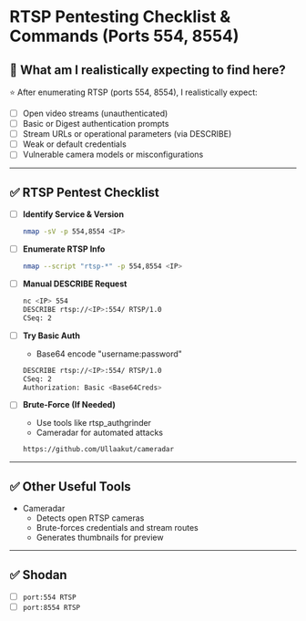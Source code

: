 # RTSP Pentesting Checklist & Commands (Ports 554, 8554)

## 🎯 What am I realistically expecting to find here?

⭐ After enumerating RTSP (ports 554, 8554), I realistically expect:

- [ ] Open video streams (unauthenticated)
- [ ] Basic or Digest authentication prompts
- [ ] Stream URLs or operational parameters (via DESCRIBE)
- [ ] Weak or default credentials
- [ ] Vulnerable camera models or misconfigurations

---

## ✅ RTSP Pentest Checklist

- [ ] **Identify Service & Version**
    ```bash
    nmap -sV -p 554,8554 <IP>
    ```

- [ ] **Enumerate RTSP Info**
    ```bash
    nmap --script "rtsp-*" -p 554,8554 <IP>
    ```

- [ ] **Manual DESCRIBE Request**
    ```bash
    nc <IP> 554
    DESCRIBE rtsp://<IP>:554/ RTSP/1.0
    CSeq: 2
    ```

- [ ] **Try Basic Auth**
    - Base64 encode "username:password"
    ```bash
    DESCRIBE rtsp://<IP>:554/ RTSP/1.0
    CSeq: 2
    Authorization: Basic <Base64Creds>
    ```

- [ ] **Brute-Force (If Needed)**
    - Use tools like rtsp_authgrinder
    - Cameradar for automated attacks
    ```bash
    https://github.com/Ullaakut/cameradar
    ```

---

## ✅ Other Useful Tools

- Cameradar
    - Detects open RTSP cameras
    - Brute-forces credentials and stream routes
    - Generates thumbnails for preview

---

## ✅ Shodan

- [ ] `port:554 RTSP`
- [ ] `port:8554 RTSP`
